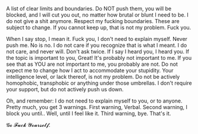 A list of clear limits and boundaries. Do NOT push them, you will be blocked, and I will cut you out, no matter how brutal or blunt I need to be. I do not give a shit anymore.
Respect my fucking boundaries.
These are subject to change. If you cannot keep up, that is not my problem. Fuck you.


  When I say stop, I mean it. Fuck you, I don't need to explain myself.
  Never push me. No is no. I do not care if you recognize that is what I meant. I do not care, and never will.
  Don't ask twice. If I say I heard you, I heard you.  If the topic is important to you, Great! It's probably not important to me. If you see that as YOU are not important to me, you probably are not.
  Do not expect me to change how I act to accommodate your stupidity. Your intelligence level, or lack thereof, is not my problem.
  Do not be actively homophobic, transphobic or anything under those umbrellas. I don't require your support, but do not actively push us down.

Oh, and remember: I do not need to explain myself to you, or to anyone.
Pretty much, you get 3 warnings. First warning, Verbal. Second warning, I block you until.. Well, until I feel like it. Third warning, bye. That's it. 

𝓖𝓸 𝓕𝓾𝓬𝓴 𝓨𝓸𝓾𝓻𝓼𝓮𝓵𝓯.
